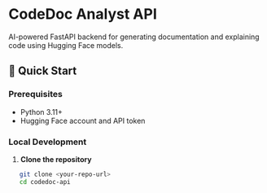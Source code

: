 # CodeDoc Analyst API

AI-powered FastAPI backend for generating documentation and explaining code using Hugging Face models.

## 🚀 Quick Start

### Prerequisites
- Python 3.11+
- Hugging Face account and API token

### Local Development

1. **Clone the repository**
```bash
   git clone <your-repo-url>
   cd codedoc-api